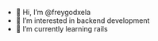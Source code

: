 - 👋 Hi, I’m @freygodxela
- 👀 I’m interested in backend development
- 🌱 I’m currently learning rails

<!---
freygodxela/freygodxela is a ✨ special ✨ repository because its `README.md` (this file) appears on your GitHub profile.
You can click the Preview link to take a look at your changes.
--->
